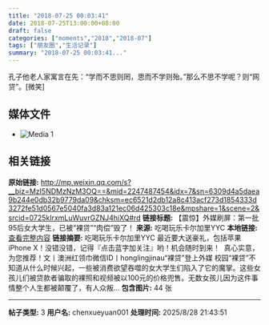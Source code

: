 ```yaml
---
title: "2018-07-25 00:03:41"
date: 2018-07-25T13:00:00+08:00
draft: false
categories: ["moments","2018","2018-07"]
tags: ["朋友圈","生活记录"]
summary: "2018-07-25 00:03:41..."
---
```


孔子他老人家寓言在先：“学而不思则罔，思而不学则殆。”那么不思不学呢？则“网贷”。[微笑]

## 媒体文件

- ![Media 1](/Moments/photos/2018-07-25/201807250003410.jpg)

## 相关链接

**原始链接:** http://mp.weixin.qq.com/s?__biz=MzI5NDMzNzM3OQ==&mid=2247487454&idx=7&sn=6309d4a5daea9b244e0db32b9779da09&chksm=ec6521d2db12a8c413acf273d1854333d3272fe51d0567e5040fa3d83a121ec06d425303c18e&mpshare=1&scene=2&srcid=0725kIrxmLuWuvrGZNJ4hiXQ#rd
**链接标题:** 【震惊】外媒刷屏：第一批95后女大学生，已被“裸贷”“肉偿”毁了！
**来源:** 吃喝玩乐卡尔加里YYC
**本地链接:** [查看完整内容](/link_content/2018/07/2018-07-25-3/link_content/)
**链接摘要:** 吃喝玩乐卡尔加里YYC 最近要大送豪礼，包括苹果 iPhone X！没错没错，记得『点击蓝字加关注』哟！机会随时到来！  真心实意，为您推荐！文丨澳洲红领巾微信ID丨honglingjinau“裸贷”登上外媒 校园“裸贷”不知道从什么时候兴起，一些被消费欲望吞噬的女大学生们陷入了它的魔掌。这些女孩儿们被贷款者骗取的裸照和视频被以100元的价格兜售。无数女孩儿因为这件事情整个人生都被颠覆了，有人众叛...
**包含图片:** 44 张

---

**帖子类型:** 3
**用户名:** chenxueyuan001
**处理时间:** 2025/8/28 21:43:51